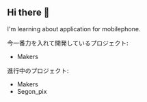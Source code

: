 ## Hi there 👋

I'm learning about application for mobilephone.

今一番力を入れて開発しているプロジェクト:
  - Makers

進行中のプロジェクト:
  - Makers
  - Segon_pix
<!--
**segnities007/segnities007** is a ✨ _special_ ✨ repository because its `README.md` (this file) appears on your GitHub profile.

Here are some ideas to get you started:

- 🔭 I’m currently working on ...
- 🌱 I’m currently learning ...
- 👯 I’m looking to collaborate on ...
- 🤔 I’m looking for help with ...
- 💬 Ask me about ...
- 📫 How to reach me: ...
- 😄 Pronouns: ...
- ⚡ Fun fact: ...
-->
